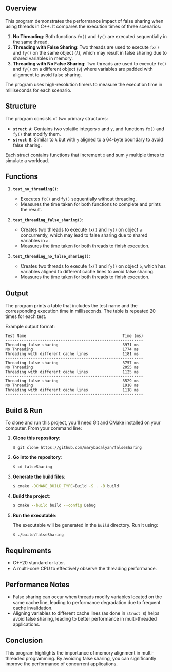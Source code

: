 
## Overview

This program demonstrates the performance impact of false sharing when using threads in C++. It compares the execution times of three scenarios:

1. **No Threading**: Both functions `fx()` and `fy()` are executed sequentially in the same thread.
2. **Threading with False Sharing**: Two threads are used to execute `fx()` and `fy()` on the same object (`A`), which may result in false sharing due to shared variables in memory.
3. **Threading with No False Sharing**: Two threads are used to execute `fx()` and `fy()` on a different object (`B`) where variables are padded with alignment to avoid false sharing.

The program uses high-resolution timers to measure the execution time in milliseconds for each scenario.

## Structure

The program consists of two primary structures:

- **`struct A`**: Contains two volatile integers `x` and `y`, and functions `fx()` and `fy()` that modify them.
- **`struct B`**: Similar to `A` but with `y` aligned to a 64-byte boundary to avoid false sharing.

Each struct contains functions that increment `x` and sum `y` multiple times to simulate a workload.

## Functions

1. **`test_no_threading()`**:
   - Executes `fx()` and `fy()` sequentially without threading.
   - Measures the time taken for both functions to complete and prints the result.

2. **`test_threading_false_sharing()`**:
   - Creates two threads to execute `fx()` and `fy()` on object `a` concurrently, which may lead to false sharing due to shared variables in `a`.
   - Measures the time taken for both threads to finish execution.

3. **`test_threading_no_false_sharing()`**:
   - Creates two threads to execute `fx()` and `fy()` on object `b`, which has variables aligned to different cache lines to avoid false sharing.
   - Measures the time taken for both threads to finish execution.

## Output

The program prints a table that includes the test name and the corresponding execution time in milliseconds. The table is repeated 20 times for each test.

Example output format:

```
Test Name                                          Time (ms)
------------------------------------------------------------
Threading false sharing                            3971 ms
No Threading                                       1774 ms
Threading with different cache lines               1181 ms
------------------------------------------------------------
Threading false sharing                            3757 ms
No Threading                                       2055 ms
Threading with different cache lines               1125 ms
------------------------------------------------------------
Threading false sharing                            3529 ms
No Threading                                       1918 ms
Threading with different cache lines               1118 ms
------------------------------------------------------------
```

## Build & Run

To clone and run this project, you'll need Git and CMake installed on your computer. From your command line:

1. **Clone this repository**:

   ```bash
   $ git clone https://github.com/marybadalyan/falseSharing
   ```

2. **Go into the repository**:

   ```bash
   $ cd falseSharing
   ```

3. **Generate the build files**:

   ```bash
   $ cmake -DCMAKE_BUILD_TYPE=Build -S . -B build
   ```

4. **Build the project**:

   ```bash
   $ cmake --build build --config Debug
   ```

5. **Run the executable**:

   The executable will be generated in the `build` directory. Run it using:

   ```bash
   $ ./build/falseSharing
   ```

## Requirements

- C++20 standard or later.
- A multi-core CPU to effectively observe the threading performance.

## Performance Notes

- False sharing can occur when threads modify variables located on the same cache line, leading to performance degradation due to frequent cache invalidation.
- Aligning variables to different cache lines (as done in `struct B`) helps avoid false sharing, leading to better performance in multi-threaded applications.

## Conclusion

This program highlights the importance of memory alignment in multi-threaded programming. By avoiding false sharing, you can significantly improve the performance of concurrent applications.


